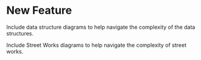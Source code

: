 # New Feature

Include data structure diagrams to help navigate the complexity of the data structures.

Include Street Works diagrams to help navigate the complexity of street works.